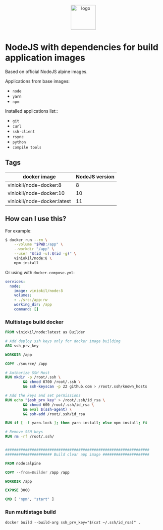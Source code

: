 <p align="center">
  <img alt="logo" src="https://hsto.org/webt/83/nk/0y/83nk0ym623xt8yit1b3pq9tj4cs.png" width="80" />
</p>


# NodeJS with dependencies for build application images

Based on official NodeJS alpine images.

Applications from base images:

- `node`
- `yarn`
- `npm`

Installed applications list::
- `git`
- `curl`
- `ssh-client`
- `rsync`
- `python`
- `compile tools`

## Tags

| docker image                | NodeJS version |
| --------------------------- | -------------- |
| viniokil/node-docker:8      | 8              |
| viniokil/node-docker:10     | 10             |
| viniokil/node-docker:latest | 11             |

## How can I use this?

For example:

```bash
$ docker run --rm \
    --volume "$PWD:/app" \
    --workdir "/app" \
    --user "$(id -u):$(id -g)" \
    viniokil/node:8 \
    npm install
```

Or using with `docker-compose.yml`:

```yml
services:
  node:
    image: viniokil/node:8
    volumes:
    - ./src:/app:rw
    working_dir: /app
    command: []
```

### Multistage build docker

```Dockerfile
FROM viniokil/node:latest as Builder

# Add deploy ssh keys only for docker image building
ARG ssh_prv_key

WORKDIR /app

COPY ./source/ /app

# Authorize SSH Host
RUN mkdir -p /root/.ssh \
        && chmod 0700 /root/.ssh \
        && ssh-keyscan -p 22 github.com > /root/.ssh/known_hosts

# Add the keys and set permissions
RUN echo "$ssh_prv_key" > /root/.ssh/id_rsa \
        && chmod 600 /root/.ssh/id_rsa \
        && eval $(ssh-agent) \
        && ssh-add /root/.ssh/id_rsa 

RUN if [ -f yarn.lock ]; then yarn install; else npm install; fi

# Remove SSH keys
RUN rm -rf /root/.ssh/


#################################################################
##################### Build clear app image #####################

FROM node:alpine

COPY --from=Builder /app /app

WORKDIR /app

EXPOSE 3000

CMD [ "npm", "start" ]
```


### Run multistage build
```shell
docker build --build-arg ssh_prv_key="$(cat ~/.ssh/id_rsa)" .
```

